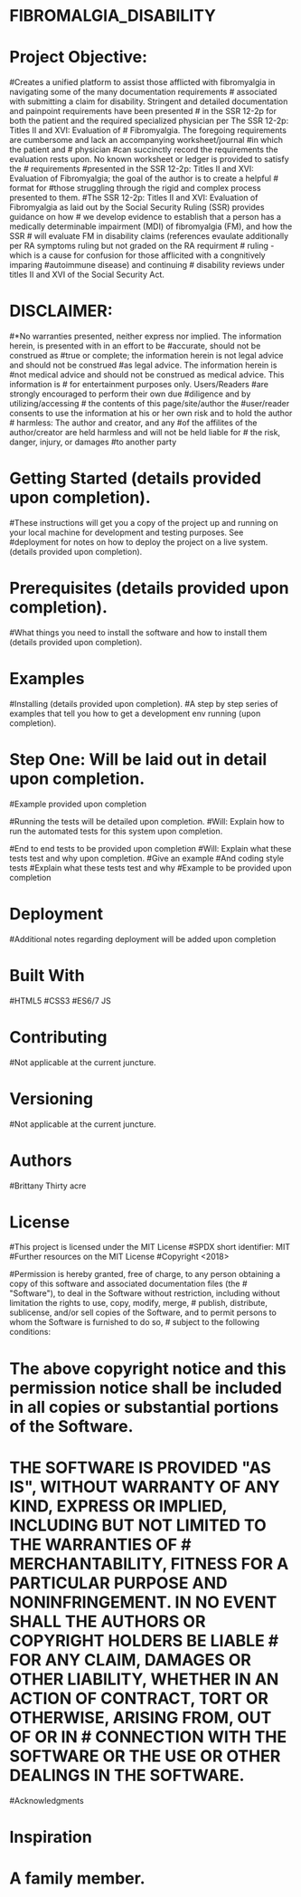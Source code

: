 
# FIBROMALGIA_DISABILITY 
# Project Objective: 
#Creates a unified platform to assist those afflicted with fibromyalgia in navigating some of the many documentation requirements       # associated with submitting a claim for disability. Stringent and detailed documentation and painpoint requirements have been presented  # in the SSR 12-2p for both the patient and the required specialized physician per The SSR 12-2p: Titles II and XVI: Evaluation of      # Fibromyalgia. The foregoing requirements are cumbersome and lack an accompanying worksheet/journal #in which the patient and          # physician #can succinctly record the requirements the evaluation rests upon. No known worksheet or ledger is provided to satisfy the  # requirements #presented in the SSR 12-2p: Titles II and XVI: Evaluation of Fibromyalgia; the goal of the author is to create a helpful # format for #those struggling through the rigid and complex process presented to them. 
#The SSR 12-2p: Titles II and XVI: Evaluation of Fibromyalgia as laid out by the Social Security Ruling (SSR) provides guidance on how  # we develop evidence to establish that a person has a medically determinable impairment (MDI) of fibromyalgia (FM), and how the SSR    # will evaluate FM in disability claims (references evaulate additionally per RA symptoms ruling but not graded on the RA requirment    # ruling - which is a cause for confusion for those afflicited with a congnitively imparing #autoimmune disease) and continuing         # disability reviews under titles II and XVI of the Social Security Act. 

# DISCLAIMER: 
#*No warranties presented, neither express nor implied. The information herein, is presented with in an effort to be                 #accurate, should not be construed as #true or complete; the information herein is not legal advice and should not be construed       #as legal advice. The information herein is #not medical advice and should not be construed as medical advice. This information is      # for entertainment purposes only. Users/Readers #are strongly encouraged to perform their own due #diligence and by utilizing/accessing # the contents of this page/site/author the #user/reader consents to use the information at his or her own risk and to hold the author  # harmless:  The author and creator, and any #of the affilites of the author/creator are held harmless and will not be held liable for  # the risk, danger, injury, or damages #to another party



# Getting Started (details provided upon completion).
#These instructions will get you a copy of the project up and running on your local machine for development and testing purposes. See   #deployment for notes on how to deploy the project on a live system. (details provided upon completion).

# Prerequisites (details provided upon completion).
#What things you need to install the software and how to install them (details provided upon completion).

# Examples
#Installing (details provided upon completion).
#A step by step series of examples that tell you how to get a development env running (upon completion).

# Step One: Will be laid out in detail upon completion.

#Example provided upon completion

#Running the tests will be detailed upon completion.
#Will: Explain how to run the automated tests for this system upon completion.

#End to end tests to be provided upon completion
#Will: Explain what these tests test and why upon completion.
#Give an example
#And coding style tests
#Explain what these tests test and why
#Example to be provided upon completion
# Deployment
#Additional notes regarding deployment will be added upon completion

# Built With
#HTML5
#CSS3
#ES6/7 JS

# Contributing
#Not applicable at the current juncture. 

# Versioning
#Not applicable at the current juncture. 

# Authors
#Brittany Thirty acre


# License
#This project is licensed under the MIT License 
#SPDX short identifier: MIT
#Further resources on the MIT License
#Copyright <2018> <COPYRIGHT HOLDER>

#Permission is hereby granted, free of charge, to any person obtaining a copy of this software and associated documentation files (the  # "Software"), to deal in the Software without restriction, including without limitation the rights to use, copy, modify, merge,        # publish, distribute, sublicense, and/or sell copies of the Software, and to permit persons to whom the Software is furnished to do so, # subject to the following conditions:

# The above copyright notice and this permission notice shall be included in all copies or substantial portions of the Software.

# THE SOFTWARE IS PROVIDED "AS IS", WITHOUT WARRANTY OF ANY KIND, EXPRESS OR IMPLIED, INCLUDING BUT NOT LIMITED TO THE WARRANTIES OF    # MERCHANTABILITY, FITNESS FOR A PARTICULAR PURPOSE AND NONINFRINGEMENT. IN NO EVENT SHALL THE AUTHORS OR COPYRIGHT HOLDERS BE LIABLE   # FOR ANY CLAIM, DAMAGES OR OTHER LIABILITY, WHETHER IN AN ACTION OF CONTRACT, TORT OR OTHERWISE, ARISING FROM, OUT OF OR IN            # CONNECTION WITH THE SOFTWARE OR THE USE OR OTHER DEALINGS IN THE SOFTWARE.

#Acknowledgments
#
# Inspiration
# A family member. 
